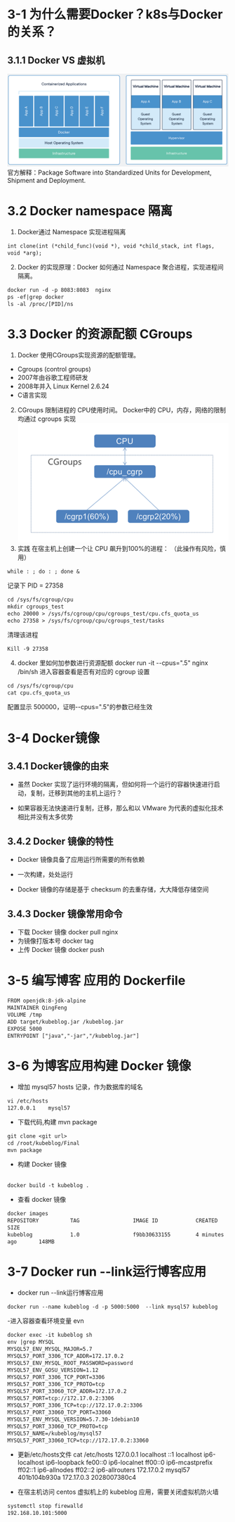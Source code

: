 # 3-1 为什么需要Docker？k8s与Docker的关系？
## 3.1.1 Docker VS 虚拟机
![](images/2-1Container.png)
官方解释：Package Software into Standardized Units for Development, Shipment and Deployment.

# 3.2 Docker namespace 隔离
1. Docker通过 Namespace 实现进程隔离
```
int clone(int (*child_func)(void *), void *child_stack, int flags, void *arg);
```
2. Docker 的实现原理：Docker 如何通过 Namespace 聚合进程，实现进程间隔离。
```
docker run -d -p 8083:8083  nginx
ps -ef|grep docker 
ls -al /proc/[PID]/ns

```

# 3.3 Docker 的资源配额 CGroups
1. Docker 使用CGroups实现资源的配额管理。
- Cgroups (control groups)
- 2007年由谷歌工程师研发
- 2008年并入 Linux Kernel 2.6.24
- C语言实现
2. CGroups 限制进程的 CPU使用时间。 
Docker中的 CPU，内存，网络的限制均通过 cgroups 实现 
![](images/docker-cgroups.png)
3. 实践
在宿主机上创建一个让 CPU 飙升到100%的进程： （此操作有风险，慎用）
```
while : ; do : ; done &
```
记录下 PID = 27358
```
cd /sys/fs/cgroup/cpu
mkdir cgroups_test
echo 20000 > /sys/fs/cgroup/cpu/cgroups_test/cpu.cfs_quota_us
echo 27358 > /sys/fs/cgroup/cpu/cgroups_test/tasks
```
清理该进程 
```
Kill -9 27358 
```
4. docker 里如何加参数进行资源配额
docker run -it --cpus=".5" nginx /bin/sh
进入容器查看是否有对应的 cgroup 设置
```
cd /sys/fs/cgroup/cpu
cat cpu.cfs_quota_us
```
配置显示 500000，证明--cpus=".5"的参数已经生效


# 3-4 Docker镜像
## 3.4.1 Docker镜像的由来
- 虽然 Docker 实现了运行环境的隔离，但如何将一个运行的容器快速进行启动，复制，迁移到其他的主机上运行？

- 如果容器无法快速进行复制，迁移，那么和以 VMware 为代表的虚拟化技术相比并没有太多优势

## 3.4.2 Docker 镜像的特性

- Docker 镜像具备了应用运行所需要的所有依赖

- 一次构建，处处运行

- Docker 镜像的存储是基于 checksum 的去重存储，大大降低存储空间

## 3.4.3 Docker 镜像常用命令

- 下载 Docker 镜像
docker pull nginx
- 为镜像打版本号
docker tag 
- 上传 Docker 镜像
docker push



# 3-5 编写博客 应用的 Dockerfile
```
FROM openjdk:8-jdk-alpine
MAINTAINER QingFeng
VOLUME /tmp
ADD target/kubeblog.jar /kubeblog.jar
EXPOSE 5000
ENTRYPOINT ["java","-jar","/kubeblog.jar"]
```
# 3-6 为博客应用构建 Docker 镜像
- 增加 mysql57 hosts 记录，作为数据库的域名
```
vi /etc/hosts
127.0.0.1    mysql57
```
- 下载代码,构建 mvn package
```
git clone <git url>
cd /root/kubeblog/Final
mvn package
```

- 构建 Docker 镜像
```

docker build -t kubeblog .
```
- 查看 docker 镜像
```
docker images
REPOSITORY          TAG                 IMAGE ID            CREATED             SIZE
kubeblog            1.0                 f9bb30633155        4 minutes ago       148MB
```

# 3-7 Docker run --link运行博客应用
- docker run --link运行博客应用
```
docker run --name kubeblog -d -p 5000:5000  --link mysql57 kubeblog
```
-进入容器查看环境变量 evn
```
docker exec -it kubeblog sh
env |grep MYSQL
MYSQL57_ENV_MYSQL_MAJOR=5.7
MYSQL57_PORT_3306_TCP_ADDR=172.17.0.2
MYSQL57_ENV_MYSQL_ROOT_PASSWORD=password
MYSQL57_ENV_GOSU_VERSION=1.12
MYSQL57_PORT_3306_TCP_PORT=3306
MYSQL57_PORT_3306_TCP_PROTO=tcp
MYSQL57_PORT_33060_TCP_ADDR=172.17.0.2
MYSQL57_PORT=tcp://172.17.0.2:3306
MYSQL57_PORT_3306_TCP=tcp://172.17.0.2:3306
MYSQL57_PORT_33060_TCP_PORT=33060
MYSQL57_ENV_MYSQL_VERSION=5.7.30-1debian10
MYSQL57_PORT_33060_TCP_PROTO=tcp
MYSQL57_NAME=/kubeblog/mysql57
MYSQL57_PORT_33060_TCP=tcp://172.17.0.2:33060
```
- 更新/etc/hosts文件
cat /etc/hosts
127.0.0.1	localhost
::1	localhost ip6-localhost ip6-loopback
fe00::0	ip6-localnet
ff00::0	ip6-mcastprefix
ff02::1	ip6-allnodes
ff02::2	ip6-allrouters
172.17.0.2	mysql57 401b104b930a
172.17.0.3	2028007380c4

- 在宿主机访问 centos 虚拟机上的 kubeblog 应用，需要关闭虚拟机防火墙
```
systemctl stop firewalld
192.168.10.101:5000
```

